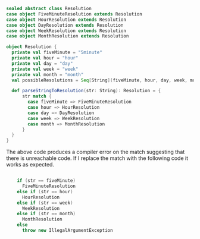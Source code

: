 ```scala
sealed abstract class Resolution
case object FiveMinuteResolution extends Resolution
case object HourResolution extends Resolution
case object DayResolution extends Resolution
case object WeekResolution extends Resolution
case object MonthResolution extends Resolution

object Resolution {
  private val fiveMinute = "5minute"
  private val hour = "hour"
  private val day = "day"
  private val week = "week"
  private val month = "month"
  val possibleResolutions = Seq[String](fiveMinute, hour, day, week, month)

  def parseStringToResolution(str: String): Resolution = {   
      str match {
        case fiveMinute => FiveMinuteResolution
        case hour => HourResolution
        case day => DayResolution
        case week => WeekResolution
        case month => MonthResolution
      }
  }
}
```

The above code produces a compiler error on the match suggesting that there is unreachable code.  If I replace the match with the following code it works as expected.

```scala

    if (str == fiveMinute)
      FiveMinuteResolution
    else if (str == hour)
      HourResolution
    else if (str == week)
      WeekResolution
    else if (str == month)
      MonthResolution
    else
      throw new IllegalArgumentException
```
